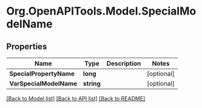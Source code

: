 # Org.OpenAPITools.Model.SpecialModelName

## Properties

Name | Type | Description | Notes
------------ | ------------- | ------------- | -------------
**SpecialPropertyName** | **long** |  | [optional] 
**VarSpecialModelName** | **string** |  | [optional] 

[[Back to Model list]](../../README.md#documentation-for-models) [[Back to API list]](../../README.md#documentation-for-api-endpoints) [[Back to README]](../../README.md)

